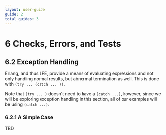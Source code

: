 ```yaml
---
layout: user-guide
guide: 2
total_guides: 3
---
```

# 6 Checks, Errors, and Tests

## 6.2 Exception Handling

Erlang, and thus LFE, provide a means of evaluating expressions and not only
handling normal results, but abnormal termination as well. This is done with
``(try ... (catch ... ))``.

Note that ``(try ... )`` doesn't need to have a ``(catch ...)``, however,
since we will be exploring exception handling in this section, all of our
examples will be using ``(catch ...)``.

### 6.2.1 A Simple Case

TBD
